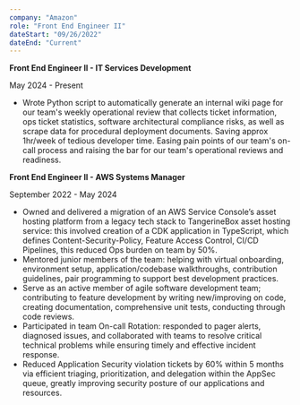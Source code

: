 ```yaml
---
company: "Amazon"
role: "Front End Engineer II"
dateStart: "09/26/2022"
dateEnd: "Current"
---
```


**Front End Engineer II - IT Services Development**

May 2024 - Present

- Wrote Python script to automatically generate an internal wiki page for our team's weekly operational review that collects ticket information, ops ticket statistics, software architectural compliance risks, as well as scrape data for procedural deployment documents. Saving approx 1hr/week of tedious developer time. Easing pain points of our team's on-call process and raising the bar for our team's operational reviews and readiness.

**Front End Engineer II - AWS Systems Manager**

September 2022 - May 2024

- Owned and delivered a migration of an AWS Service Console’s asset hosting platform from a legacy tech stack to TangerineBox asset hosting service: this involved creation of a CDK application in TypeScript, which defines Content-Security-Policy, Feature Access Control, CI/CD Pipelines, this reduced Ops burden on team by 50%.
- Mentored junior members of the team: helping with virtual onboarding, environment setup, application/codebase walkthroughs, contribution guidelines, pair programming to support best development practices.
- Serve as an active member of agile software development team; contributing to feature development by writing new/improving on code, creating documentation, comprehensive unit tests, conducting through code reviews.
- Participated in team On-call Rotation: responded to pager alerts, diagnosed issues, and collaborated with teams to resolve critical technical problems while ensuring timely and effective incident response.
- Reduced Application Security violation tickets by 60% within 5 months via efficient triaging, prioritization, and delegation within the AppSec queue, greatly improving security posture of our applications and resources.
